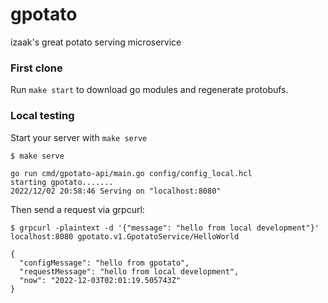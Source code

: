 # gpotato

izaak's great potato serving microservice

### First clone

Run `make start` to download go modules and regenerate protobufs.

### Local testing

Start your server with `make serve`

```
$ make serve

go run cmd/gpotato-api/main.go config/config_local.hcl
starting gpotato.......
2022/12/02 20:58:46 Serving on "localhost:8080"

```

Then send a request via grpcurl:

```
$ grpcurl -plaintext -d '{"message": "hello from local development"}' localhost:8080 gpotato.v1.GpotatoService/HelloWorld

{
  "configMessage": "hello from gpotato",
  "requestMessage": "hello from local development",
  "now": "2022-12-03T02:01:19.505743Z"
}
```
